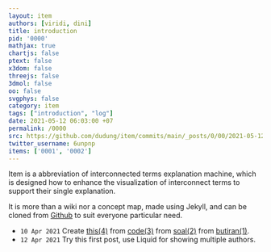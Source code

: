```yaml
---
layout: item
authors: [viridi, dini]
title: introduction
pid: '0000'
mathjax: true
chartjs: false
ptext: false
x3dom: false
threejs: false
3dmol: false
oo: false
svgphys: false
category: item
tags: ["introduction", "log"]
date: 2021-05-12 06:03:00 +07
permalink: /0000
src: https://github.com/dudung/item/commits/main/_posts/0/00/2021-05-12-introduction.md
twitter_username: 6unpnp
items: ['0001', '0002']
---
```

Item is a abbreviation of interconnected terms explanation machine, which is designed how to enhance the visualization of interconnect terms to support their single explanation.

It is more than a wiki nor a concept map, made using Jekyll, and can be cloned from [Github](https://github.com/dudung/item) to suit everyone particular need.

+ `10 Apr 2021` Create [this(4)](https://dudung.github.io/item) from [code(3)](https://dudung.github.io/code) from [soal(2)](https://dudung.github.io/soal) from [butiran(1)](https://butiran.github.io).
+ `12 Apr 2021` Try this first post, use Liquid for showing multiple authors.
